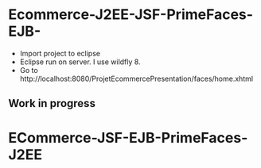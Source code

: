# Ecommerce-J2EE-JSF-PrimeFaces-EJB-
* Import project to eclipse 
* Eclipse run on server. I use wildfly 8.
* Go to http://localhost:8080/ProjetEcommercePresentation/faces/home.xhtml

## Work in progress
# ECommerce-JSF-EJB-PrimeFaces-J2EE
